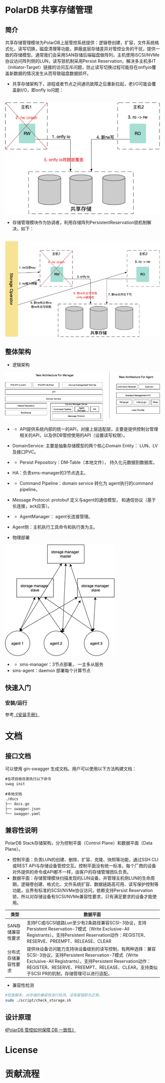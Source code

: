 # PolarDB 共享存储管理

## 简介

共享存储管理模块为PolarDB上层管控系统提供：逻辑卷创建，扩容，文件系统格式化，读写切换，磁盘清理等功能，屏蔽底层存储差异对管控业务的干扰，提供一致的存储模型。通常我们会采用SAN存储后端磁盘做阵列，主机使用iSCSI/NVMe协议访问阵列侧的LUN，读写锁机制采用Persist Reservation，解决多主机多IT（Initiator-Target）链接的访问互斥问题，防止读写切换过程可能存在onflyio覆盖新数据的情况发生从而导致磁盘数据损坏。

- 共享存储架构下，进程或者节点之间通讯故障之后重新拉起，老I/O可能会覆盖新I/O，即onfly io问题：

​                            ![img](docs/img/1.png)



- 存储管理模块作为协调者，利用存储阵列PersistentReservation锁机制解决，如下：

​                 ![img](docs/img/2.png)

## 整体架构

- 逻辑架构

![img](docs/img/3.png)

- - API提供系统内部的统一的API，对接上层适配层，主要是提供控制台管理相关的API，以及供DB管控使用的API（设置读写权限）。
- DomainService: 主要是抽象存储模型的两个核心Domain Entity： LUN、LV及接口PVC。

- - Persist Pepository：DM-Table（本地文件）， 持久化元数据到数据库。
- HA：负责sms-manager的3节点选主。

- - Command Pipeline：domain service 转化为 agent执行的command pipeline。
- Message Protocol: protobuf 定义与agent的通信模型， 和通信协议（基于长连接，ack应答）。

- - AgentManager： agent长连接管理。
- Agent侧：主机执行工具命令和执行类为主。

- 物理部署

![img](docs/img/4.png)

- - sms-manager：3节点部署， 一主多从服务
- sms-agent：daemon 部署每个计算节点

## 快速入门

### 安装/运行

参考[《安装手册》](https://github.com/ApsaraDB/PolarDB-Stack-Operator/blob/master/docs/install.md)

# 文档

## 接口文档

可以使用 gin-swagger 生成文档。用户可以使用以下方法构建文档：

```plain
#在项目根目录执行以下命令
swag init

#本地文档
./docs
├── docs.go
├── swagger.json
└── swagger.yaml
```

## 兼容性说明

PolarDB Stack存储架构，分为控制平面（Control Plane）和数据平面（Data Plane）。

- 控制平面：负责LUN的创建、删除、扩容、克隆、快照等功能，通过SSH CLI或REST API与存储设备管控交互。控制平面没有统一标准，每个厂商的设备对外提供的命令或API都不一样，由客户的存储管理团队负责。
- 数据平面：存储管理模块扫描发现的LUN设备，并管理主机侧LUN的生命周期，逻辑卷创建、格式化、文件系统扩容、数据链路高可用、读写保护控制等功能，业界有标准的SCSI/NVMe协议访问，依赖支持Persist Reservation锁，所以对存储设备有SCSI/NVMe兼容性要求，只有满足要求的设备才能使用。

| 类型                 | 数据平面                                                     |
| -------------------- | ------------------------------------------------------------ |
| SAN存储兼容性要求    | 支持FC或iSCSI链路Lun至少有2条路径兼容SCSI-3协议，支持Persistent Reservation-7模式（Write Exclusive-All Registrants）。支持Persistent Reservation动作：REGISTER、RESERVE、PREEMPT、RELEASE、CLEAR |
| 分布式存储兼容性要求 | 提供块设备访问能力支持块设备级别的读写控制，有两种选择：兼容SCSI-3协议，支持Persistent Reservation-7模式（Write Exclusive-All Registrants）。支持Persistent Reservation动作：REGISTER、RESERVE、PREEMPT、RELEASE、CLEAR。支持类似于SCSI PR的机制，存储管理可以进行适配。 |

- 兼容性检测

```bash
#检查脚本，对存储的兼容性进行检测，没有报错即为正常。
sudo ./script/check_storage.sh
```

## 设计原理
[《PolarDB 管控如何保障 DB 一致性》](https://lynnleelhl.github.io/docs/20211206_db_consistency.html)

# License

# 贡献流程
